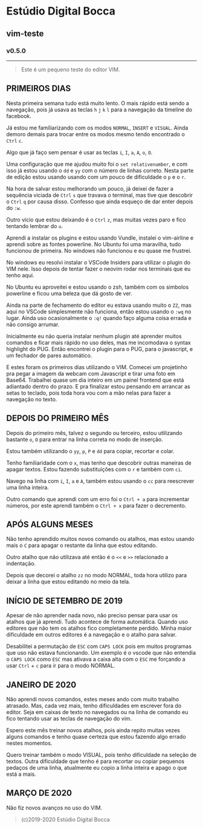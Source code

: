 # Estúdio Digital Bocca

## vim-teste

### v0.5.0

---

> Este é um pequeno teste do editor VIM.

## PRIMEIROS DIAS

Nesta primeira semana tudo está muito lento. O mais rápido está sendo a navegação, pois já usava as teclas `h` `j` `k` `l` para a navegação da timeline do facebook.

Já estou me famíliarizando com os modos `NORMAL`, `INSERT` e `VISUAL`. Ainda demoro demais para trocar entre os modos mesmo tendo encontrado o `Ctrl` `c`.

Algo que já faço sem pensar é usar as teclas `i`, `I`, `a`, `A`, `o`, `O`.

Uma configuração que me ajudou muito foi o `set relativenumber`, e com isso já estou usando o `dd` e `yy` com o número de linhas correto. Nesta parte de edição estou usando usando com um pouco de dificuldade o `p` e o `r`.

Na hora de salvar estou melhorando um pouco, já deixei de fazer a sequência viciada de `Ctrl` `s` que travava o terminal, mas tive que descobrir o `Ctrl` `q` por causa disso. Confesso que ainda esqueço de dar enter depois do `:w`.

Outro vício que estou deixando é o `Ctrl` `z`, mas muitas vezes paro e fico tentando lembrar do `u`.

Aprendi a instalar os plugins e estou usando Vundle, instalei o vim-airline e aprendi sobre as fontes powerline. No Ubuntu foi uma maravilha, tudo funcionou de primeira. No windows não funcionou e eu quase me frustrei.

No windows eu resolvi instalar o VSCode Insiders para utilizar o plugin do VIM nele. Isso depois de tentar fazer o neovim rodar nos terminais que eu tenho aqui.

No Ubuntu eu aproveitei e estou usando o zsh, também com os simbolos powerline e ficou uma beleza que dá gosto de ver.

Ainda na parte de fechamento do editor eu estava usando muito o `ZZ`, mas aqui no VSCode simplesmente não funciona, então estou usando o `:wq` no lugar. Ainda uso ocasionalmente o `:q!` quando faço alguma coisa errada e não consigo arrumar.

Inicialmente eu não queria instalar nenhum plugin até aprender muitos comandos e ficar mais rápido no uso deles, mas me incomodava o syntax highlight do PUG. Então encontrei o plugin para o PUG, para o javascript, e um fechador de pares automático.

E estes foram os primeiros dias utilizando o VIM. Comecei um projetinho pra pegar a imagem da webcam com Javascript e tirar uma foto em Base64. Trabalhei quase um dia inteiro em um painel frontend que está adiantado dentro do prazo. E pra finalizar estou pensando em arrancar as setas to teclado, pois toda hora vou com a mão nelas para fazer a navegação no texto.

## DEPOIS DO PRIMEIRO MÊS

Depois do primeiro mês, talvez o segundo ou terceiro, estou utilizando bastante `o`, `O` para entrar na linha correta no modo de inserção.

Estou também utilizando o `yy`, `p`, `P` e `dd` para copiar, recortar e colar.

Tenho familiaridade com o `x`, mas tenho que descobrir outras maneiras de apagar textos. Estou fazendo substituições com o `r` e também com `ci`.

Navego na linha com `i`, `I`, `a` e `A`, também estou usando o `cc` para reescrever uma linha inteira.

Outro comando que aprendi com um erro foi o `Ctrl + a` para incrementar números, por este aprendi também o `Ctrl + x` para fazer o decremento.

## APÓS ALGUNS MESES

Não tenho aprendido muitos novos comando ou atalhos, mas estou usando mais o `C` para apagar o restante da linha que estou editando.

Outro atalho que não utilizava até então é o `<<` e `>>` relacionado a indentação.

Depois que decorei o atalho `zz` no modo NORMAL, toda hora utilizo para deixar a linha que estou editando no meio da tela.

## INÍCIO DE SETEMBRO DE 2019

Apesar de não aprender nada novo, não preciso pensar para usar os atalhos que já aprendi. Tudo acontece de forma automática. Quando uso editores que não tem os atalhos fico completamente perdido. Minha maior dificuldade em outros editores é a navegação e o atalho para salvar.

Desabilitei a permutação de `ESC` com `CAPS LOCK` pois em muitos programas que uso não estava funcionando. Um exemplo é o vscode que não entendia o `CAPS LOCK` como `ESC` mas ativava a caixa alta com o `ESC` me forçando a usar `Ctrl` + `c` para ir para o modo NORMAL.

## JANEIRO DE 2020

Não aprendi novos comandos, estes meses ando com muito trabalho atrasado. Mas, cada vez mais, tenho dificuldades em escrever fora do editor. Seja em caixas de texto no navegados ou na linha de comando eu fico tentando usar as teclas de navegação do vim.

Espero este mês treinar novos atalhos, pois ainda repito muitas vezes alguns comandos e tenho quase certeza que estou fazendo algo errado nestes momentos.

Quero treinar também o modo VISUAL, pois tenho dificuldade na seleção de textos. Outra dificuldade que tenho é para recortar ou copiar pequenos pedaços de uma linha, atualmente eu copio a linha inteira e apago o que está a mais.

## MARÇO DE 2020

Não fiz novos avanços no uso do VIM.

> (c)2019-2020 Estúdio Digital Bocca
